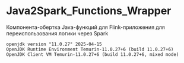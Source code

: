 # Java2Spark_Functions_Wrapper
Компонента-обертка Java-функций для Flink-приложения для переиспользования логики через Spark 

```
openjdk version "11.0.27" 2025-04-15
OpenJDK Runtime Environment Temurin-11.0.27+6 (build 11.0.27+6)
OpenJDK Client VM Temurin-11.0.27+6 (build 11.0.27+6, mixed mode)
```
